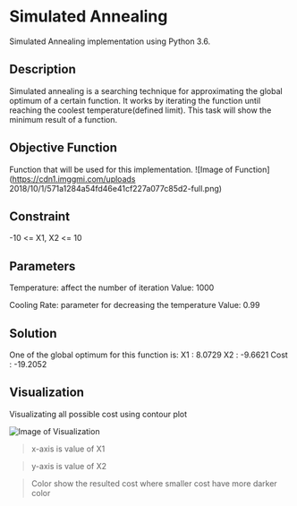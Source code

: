 # Simulated Annealing
Simulated Annealing implementation using Python 3.6.

## Description
  Simulated annealing is a searching technique for approximating the global optimum of a certain function. It works by iterating the function until reaching the coolest temperature(defined limit). This task will show the minimum result of a function.

## Objective Function
  Function that will be used for this implementation. 
  ![Image of Function](https://cdn1.imggmi.com/uploads 2018/10/1/571a1284a54fd46e41cf227a077c85d2-full.png)

## Constraint
  -10 <= X1, X2 <= 10

## Parameters
  Temperature: affect the number of iteration
      Value: 1000

  Cooling Rate: parameter for decreasing the temperature
      Value: 0.99

## Solution
   One of the global optimum for this function is:
   X1 : 8.0729
   X2 : -9.6621
   Cost : -19.2052

## Visualization
  Visualizating all possible cost using contour plot
  
  ![Image of Visualization](https://cdn1.imggmi.com/uploads/2018/9/24/25e09313675b886cd4ef6b960b62719f-full.png)

> x-axis is value of X1

> y-axis is value of X2

> Color show the resulted cost where smaller cost have more darker color
